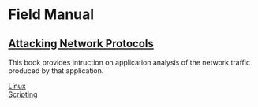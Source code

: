 # Field Manual

## <a href="AP.md" title="Attacking Network Protocols">Attacking Network Protocols<br /></a>
This book provides intruction on application analysis of the network traffic produced by that application.


<a href="Linux/Linux.md" title=Linux>Linux<br /></a>
<a href="#Scripting">Scripting<br /></a>
